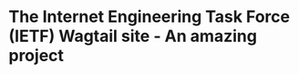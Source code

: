The Internet Engineering Task Force (IETF) Wagtail site - An amazing project
=======================================================


